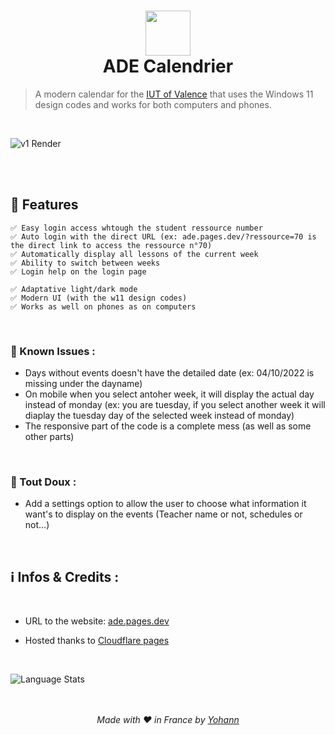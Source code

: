 <h1 align="center">
  <img src="https://ade.pages.dev/Ressources/img/calendaricon.png" width="72" />
  <br />
  ADE Calendrier
</h1>

> A modern calendar for the [IUT of Valence](https://www.iut-valence.fr/) that uses the Windows 11 design codes and works for both computers and phones.


<br/>

![v1 Render](https://ade.pages.dev/Ressources/img/Calendar_Preview.jpeg)



<br/>
<br/>


## 🤖 Features
```
✅ Easy login access whtough the student ressource number
✅ Auto login with the direct URL (ex: ade.pages.dev/?ressource=70 is the direct link to access the ressource n°70)
✅ Automatically display all lessons of the current week
✅ Ability to switch between weeks
✅ Login help on the login page

✅ Adaptative light/dark mode
✅ Modern UI (with the w11 design codes)
✅ Works as well on phones as on computers
```


<br />

### 🚩 Known Issues :

- Days without events doesn't have the detailed date (ex: 04/10/2022 is missing under the dayname)
- On mobile when you select antoher week, it will display the actual day instead of monday (ex: you are tuesday, if you select another week it will diaplay the tuesday day of the selected week instead of monday)
- The responsive part of the code is a complete mess (as well as some other parts)

<br />

### 📜 Tout Doux :
- Add a settings option to allow the user to choose what information it want's to display on the events (Teacher name or not, schedules or not...)

<br />

## ℹ️ Infos & Credits :


<br/>

- URL to the website: [ade.pages.dev](https://ade.pages.dev/)<br/>


- Hosted thanks to [Cloudflare pages](https://pages.cloudflare.com/)<br/>
<br />

![Language Stats](https://github-readme-stats.vercel.app/api/top-langs/?username=yohann69&repo=Calendar&layout=compact&theme=radical)
<br />
<br />
<br />

<div align="center">
  <em>Made with ❤️ in France by <a href="https://github.com/yohann69">Yohann</a></em>
</div>
